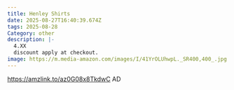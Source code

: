 ```yaml
---
title: Henley Shirts
date: 2025-08-27T16:40:39.674Z
tags: 2025-08-28
Category: other
description: |-
  4.XX
  discount apply at checkout.
image: https://m.media-amazon.com/images/I/41YrOLUhwpL._SR400,400_.jpg
---
```

https://amzlink.to/az0G08x8TkdwC    AD